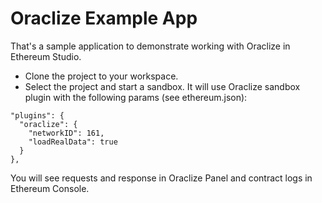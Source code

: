 # Oraclize Example App

That's a sample application to demonstrate working with Oraclize in Ethereum Studio.

* Clone the project to your workspace.
* Select the project and start a sandbox. It will use Oraclize sandbox plugin with the following params (see ethereum.json):

```
"plugins": {
  "oraclize": {
    "networkID": 161,
    "loadRealData": true
  }
},
```

You will see requests and response in Oraclize Panel and contract logs in Ethereum Console.
